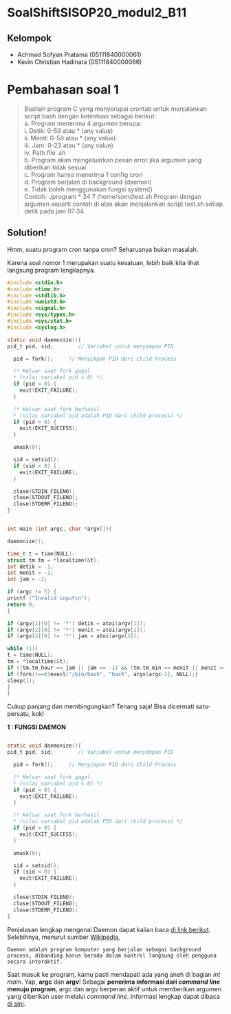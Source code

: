 # SoalShiftSISOP20_modul2_B11
## Kelompok
 - Achmad Sofyan Pratama (05111840000061)
 - Kevin Christian Hadinata (05111840000066)


# Pembahasan soal 1
>Buatlah program C yang menyerupai crontab untuk menjalankan script bash dengan
ketentuan sebagai berikut:  
a. Program menerima 4 argumen berupa:  
i. Detik: 0-59 atau * (any value)  
ii. Menit: 0-59 atau * (any value)  
iii. Jam: 0-23 atau * (any value)  
iv. Path file .sh  
b. Program akan mengeluarkan pesan error jika argumen yang diberikan tidak sesuai  
c. Program hanya menerima 1 config cron  
d. Program berjalan di background (daemon)  
e. Tidak boleh menggunakan fungsi system()  
Contoh: ./program \* 34 7 /home/somi/test.sh
Program dengan argumen seperti contoh di atas akan menjalankan script test.sh setiap detik pada jam 07:34.

## **Solution!**
Hmm, suatu program cron tanpa cron? Seharusnya bukan masalah.
  
Karena soal nomor 1  merupakan suatu kesatuan, lebih baik kita lihat langsung program lengkapnya.

```c
#include <stdio.h>
#include <time.h>
#include <stdlib.h>
#include <unistd.h>
#include <signal.h>
#include <sys/types.h>
#include <sys/stat.h>
#include <syslog.h>

static void daemonize(){
pid_t pid, sid;        // Variabel untuk menyimpan PID

  pid = fork();     // Menyimpan PID dari Child Process

  /* Keluar saat fork gagal
  * (nilai variabel pid < 0) */
  if (pid < 0) {
    exit(EXIT_FAILURE);
  }

  /* Keluar saat fork berhasil
  * (nilai variabel pid adalah PID dari child process) */
  if (pid > 0) {
    exit(EXIT_SUCCESS);
  }

  umask(0);

  sid = setsid();
  if (sid < 0) {
    exit(EXIT_FAILURE);
  }

  close(STDIN_FILENO);
  close(STDOUT_FILENO);
  close(STDERR_FILENO);
}


int main (int argc, char *argv[]){

daemonize();

time_t t = time(NULL);
struct tm tm = *localtime(&t);
int detik = -1;
int menit = -1;
int jam = -1;

if (argc != 5) {
printf ("Invalid input\n");
return 0;
}

if (argv[1][0] != '*') detik = atoi(argv[1]);
if (argv[2][0] != '*') menit = atoi(argv[2]);
if (argv[3][0] != '*') jam = atoi(argv[3]);

while (1){
t = time(NULL);
tm = *localtime(&t);
if ((tm.tm_hour == jam || jam == -1) && (tm.tm_min == menit || menit == -1) && (tm.tm_sec == detik || detik == -1)) {
if (fork()==0)execl("/bin/bash", "bash", argv[argc-1], NULL);}
sleep(1);
}
}
```

Cukup panjang dan membingungkan? Tenang saja! Bisa dicermati satu-persatu, kok!

**1 : FUNGSI DAEMON**
```c

static void daemonize(){
pid_t pid, sid;        // Variabel untuk menyimpan PID

  pid = fork();     // Menyimpan PID dari Child Process

  /* Keluar saat fork gagal
  * (nilai variabel pid < 0) */
  if (pid < 0) {
    exit(EXIT_FAILURE);
  }

  /* Keluar saat fork berhasil
  * (nilai variabel pid adalah PID dari child process) */
  if (pid > 0) {
    exit(EXIT_SUCCESS);
  }

  umask(0);

  sid = setsid();
  if (sid < 0) {
    exit(EXIT_FAILURE);
  }

  close(STDIN_FILENO);
  close(STDOUT_FILENO);
  close(STDERR_FILENO);
}
```
Penjelasan lengkap mengenai Daemon dapat kalian baca [di link berikut](https://github.com/AZakyH/sisop-modul-2). Selebihnya, menurut sumber [Wikipedia](https://en.wikipedia.org/wiki/Daemon_(computing)),
```
Daemon adalah program komputer yang berjalan sebagai background process, dibanding harus berada dalam kontrol langsung oleh pengguna secara interaktif.
```  
Saat masuk ke program, kamu pasti mendapati ada yang aneh di bagian *int main*. Yap, **argc** dan **argv**! Sebagai **penerima informasi dari *command line* menuju program**, argc dan argv berperan aktif untuk memberikan argumen yang diberikan user melalui *command line*. Informasi lengkap dapat dibaca [di sini](http://crasseux.com/books/ctutorial/argc-and-argv.html).
<!--stackedit_data:
eyJoaXN0b3J5IjpbLTM4MTk4NzU0LC0xMjM2Mjc1NjcsNzIyMj
k0MTc5XX0=
-->